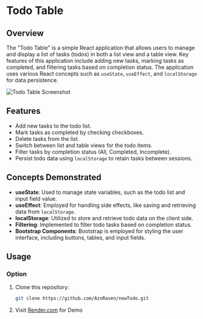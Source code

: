 # Todo Table

## Overview

The "Todo Table" is a simple React application that allows users to manage and display a list of tasks (todos) in both a list view and a table view. Key features of this application include adding new tasks, marking tasks as completed, and filtering tasks based on completion status. The application uses various React concepts such as `useState`, `useEffect`, and `localStorage` for data persistence.

![Todo Table Screenshot](screenshot.png)

## Features

- Add new tasks to the todo list.
- Mark tasks as completed by checking checkboxes.
- Delete tasks from the list.
- Switch between list and table views for the todo items.
- Filter tasks by completion status (All, Completed, Incomplete).
- Persist todo data using `localStorage` to retain tasks between sessions.

## Concepts Demonstrated

- **useState**: Used to manage state variables, such as the todo list and input field value.
- **useEffect**: Employed for handling side effects, like saving and retrieving data from `localStorage`.
- **localStorage**: Utilized to store and retrieve todo data on the client side.
- **Filtering**: Implemented to filter todo tasks based on completion status.
- **Bootstrap Components**: Bootstrap is employed for styling the user interface, including buttons, tables, and input fields.

## Usage
### Option
1. Clone this repository:

   ```bash
   git clone https://github.com/AznRaven/newTodo.git

2. Visit [Render.com](https://todo-table.onrender.com/) for Demo
   

